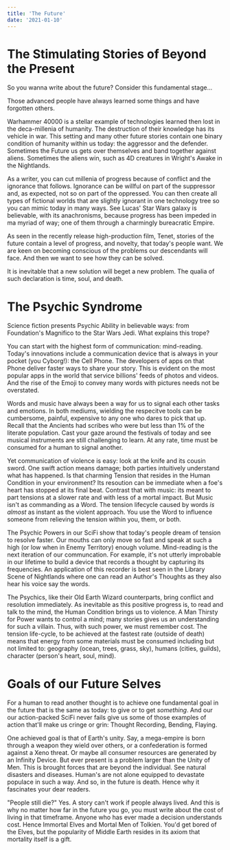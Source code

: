```yaml
---
title: 'The Future'
date: '2021-01-10'
---
```

# The Stimulating Stories of Beyond the Present
So you wanna write about the future? Consider this fundamental stage...

Those advanced people have always learned some things and have forgotten others. 

Warhammer 40000 is a stellar example of technologies learned then lost in the deca-millenia of humanity. The destruction of their knowledge has its vehicle in war. This setting and many other future stories contain one binary condition of humanity within us today: the aggressor and the defender.  Sometimes the Future us gets over themselves and band together against aliens. Sometimes the aliens win, such as 4D creatures in Wright's Awake in the Nightlands. 

As a writer, you can cut millenia of progress because of conflict and the ignorance that follows. Ignorance can be willful on part of the suppressor and, as expected, not so on part of the oppressed. You can then create all types of fictional worlds that are slightly ignorant in one technology tree so you can mimic today in many ways. See Lucas' Star Wars galaxy is believable, with its anachronisms, because progress has been impeded in ma myriad of way; one of them through a charmingly bureacratic Empire.

As seen in the recently release high-production film, Tenet, stories of the future contain a level of progress, and novelty, that today's people want. We are keen on becoming conscious of the problems our descendants will face. And then we want to see how they can be solved. 

It is inevitable that a new solution will beget a new problem. The qualia of such declaration is time, soul, and death.

# The Psychic Syndrome
Science fiction presents Psychic Ability in believable ways: from Foundation's Magnifico to the Star Wars Jedi. What explains this trope?

You can start with the highest form of communication: mind-reading. Today's innovations include a communication device that is always in your pocket (you Cyborg!): the Cell Phone. The developers of apps on that Phone deliver faster ways to share your story. This is evident on the most popular apps in the world that service billions' feeds of photos and videos. And the rise of the Emoji to convey many words with pictures needs not be overstated. 

Words and music have always been a way for us to signal each other tasks and emotions. In both mediums, wielding the respecitve tools can be cumbersome, painful, expensive to any one who dares to pick that up. Recall that the Ancients had scribes who were but less than 1% of the literate population. Cast your gaze around the festivals of today and see musical instruments are still challenging to learn. At any rate, time must be consumed for a human to signal another.

Yet communication of violence is easy: look at the knife and its cousin sword. One swift action means damage; both parties intuitively understand what has happened. Is that charming Tension that resides in the Human Condition in your environment? Its resoution can be immediate when a foe's heart has stopped at its final beat. Contrast that with music: its meant to part tensions at a slower rate and with less of a mortal impact. But Music isn't as commanding as a Word. The tension lifecycle caused by words _is almost_ as instant as the violent approach. You use the Word to influence someone from relieving the tension within you, them, or both.

The Psychic Powers in our SciFi show that today's people dream of tension to resolve faster. Our mouths can only move so fast and speak at such a high (or low when in Enemy Territory) enough volume. Mind-reading is the next iteration of our communcation.  For example, it's not utterly improbable in our lifetime to build a device that records a thought by capturing its frequencies. An application of this recorder is best seen in the Library Scene of Nightlands where one can read an Author's Thoughts as they also hear his voice say the words. 

The Psychics, like their Old Earth Wizard counterparts, bring conflict and resolution immediately. As inevitable as this positive progress is, to read and talk to the mind, the Human Condition brings us to violence. A Man Thirsty for Power wants to control a mind; many stories gives us an understanding for such a villain. Thus, with such power, we must remember cost. The tension life-cycle, to be achieved at the fastest rate (outside of death) means that energy from some materials must be consumed including but not limited to: geography (ocean, trees, grass, sky), humans (cities, guilds), character (person's heart, soul, mind). 

# Goals of our Future Selves
For a human to read another thought is to achieve one fundamental goal in the future that is the same as today: to give or to get _something_. And our our action-packed SciFi never fails give us some of those examples of action that'll make us cringe or grin: Thought Recording, Bending, Flaying.

One achieved goal is that of Earth's unity. Say, a mega-empire is born through a weapon they wield over others, or a confederation is formed against a Xeno threat. Or maybe all consumer resources are generated by an Infinity Device. But ever present is a problem larger than the Unity of Men. This is brought forces that are beyond the individual. See natural disasters and diseases. Human's are not alone equipped to devastate populace in such a way. And so, in the future is death. Hence why it fascinates your dear readers. 

"People still die?" Yes. A story can't work if people always lived. And this is why no matter how far in the future you go, you must write about the cost of living in that timeframe. Anyone who has ever made a decision understands cost. Hence Immortal Elves and Mortal Men of Tolkien. You'd get bored of the Elves, but the popularity of Middle Earth resides in its axiom that mortality itself is a gift.


